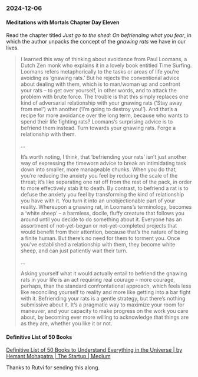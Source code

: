 ### 2024-12-06
#### Meditations with Mortals Chapter Day Eleven
Read the chapter titled _Just go to the shed: On befriending what you fear_, in which the author unpacks the concept of the _gnawing rats_ we have in our lives.

> I learned this way of thinking about avoidance from Paul Loomans, a Dutch Zen monk who explains it in a lovely book entitled Time Surfing. Loomans refers metaphorically to the tasks or areas of life you’re avoiding as ‘gnawing rats.’ But he rejects the conventional advice about dealing with them, which is to man/woman up and confront your rats – to get over yourself, in other words, and to attack the problem with brute force. The trouble is that this simply replaces one kind of adversarial relationship with your gnawing rats (‘Stay away from me!’) with another (‘I’m going to destroy you!’). And that’s a recipe for more avoidance over the long term, because who wants to spend their life fighting rats? Loomans’s surprising advice is to befriend them instead. Turn towards your gnawing rats. Forge a relationship with them.
> 
> …
> 
> It’s worth noting, I think, that ‘befriending your rats’ isn’t just another way of expressing the timeworn advice to break an intimidating task down into smaller, more manageable chunks. When you do that, you’re reducing the anxiety you feel by reducing the scale of the threat; it’s like separating one rat off from the rest of the pack, in order to more effectively stab it to death. By contrast, to befriend a rat is to defuse the anxiety you feel by transforming the kind of relationship you have with it. You turn it into an unobjectionable part of your reality. Whereupon a gnawing rat, in Loomans’s terminology, becomes a ‘white sheep’ – a harmless, docile, fluffy creature that follows you around until you decide to do something about it. Everyone has an assortment of not-yet-begun or not-yet-completed projects that would benefit from their attention, because that’s the nature of being a finite human. But there’s no need for them to torment you. Once you’ve established a relationship with them, they become white sheep, and can just patiently wait their turn.
> 
> …
> 
> Asking yourself what it would actually entail to befriend the gnawing rats in your life is an act requiring real courage – more courage, perhaps, than the standard confrontational approach, which feels less like reconciling yourself to reality and more like getting into a bar fight with it. Befriending your rats is a gentle strategy, but there’s nothing submissive about it. It’s a pragmatic way to maximize your room for maneuver, and your capacity to make progress on the work you care about, by becoming ever more willing to acknowledge that things are as they are, whether you like it or not.

#### Definitive List of 50 Books
[Definitive List of 50 Books to Understand Everything in the Universe | by Hemant Mohapatra | The Startup | Medium](https://medium.com/swlh/definitive-list-of-50-books-to-understand-everything-in-the-universe-6d04f1a08533)

Thanks to Rutvi for sending this along.
